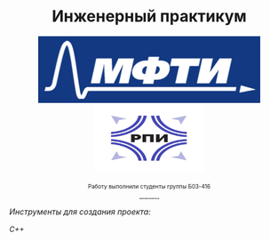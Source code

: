 <h1 align="center">Инженерный практикум</h1>

<p align="center"> <img src="logo.jpg" alt="logo" height = "120" width="400"/> <img src="logo_2.jpg" alt="logo_2" height = "120" width="200"/>

<p align = "center"> <span style="font-size: 10px;">Работу выполнили студенты группы Б03-416</span>

<h1 align="center" style="font-size: 2px;">Демонстрация и описание проекта</h1>
  
<i>Инструменты для создания проекта: 

<span style="font-size: 13px;"> C++
